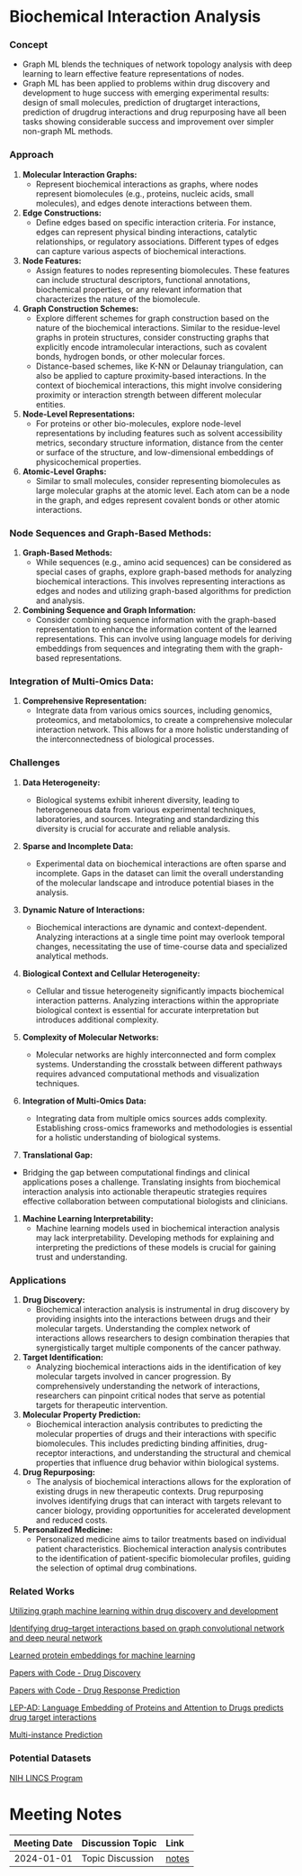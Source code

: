 # Biochemical Interaction Analysis

### Concept

- Graph ML blends the techniques of network topology analysis with deep learning to learn effective feature representations of nodes.
- Graph ML has been applied to problems within drug discovery and development to huge success with emerging experimental results: design of small molecules, prediction of drugtarget interactions, prediction of drugdrug interactions and drug repurposing have all been tasks showing considerable success and improvement over simpler non-graph ML methods.

### **Approach**

1. **Molecular Interaction Graphs:**
    - Represent biochemical interactions as graphs, where nodes represent biomolecules (e.g., proteins, nucleic acids, small molecules), and edges denote interactions between them.
2. **Edge Constructions:**
    - Define edges based on specific interaction criteria. For instance, edges can represent physical binding interactions, catalytic relationships, or regulatory associations. Different types of edges can capture various aspects of biochemical interactions.
3. **Node Features:**
    - Assign features to nodes representing biomolecules. These features can include structural descriptors, functional annotations, biochemical properties, or any relevant information that characterizes the nature of the biomolecule.
4. **Graph Construction Schemes:**
    - Explore different schemes for graph construction based on the nature of the biochemical interactions. Similar to the residue-level graphs in protein structures, consider constructing graphs that explicitly encode intramolecular interactions, such as covalent bonds, hydrogen bonds, or other molecular forces.
    - Distance-based schemes, like K-NN or Delaunay triangulation, can also be applied to capture proximity-based interactions. In the context of biochemical interactions, this might involve considering proximity or interaction strength between different molecular entities.
5. **Node-Level Representations:**
    - For proteins or other bio-molecules, explore node-level representations by including features such as solvent accessibility metrics, secondary structure information, distance from the center or surface of the structure, and low-dimensional embeddings of physicochemical properties.
6. **Atomic-Level Graphs:**
    - Similar to small molecules, consider representing biomolecules as large molecular graphs at the atomic level. Each atom can be a node in the graph, and edges represent covalent bonds or other atomic interactions.

### **Node Sequences and Graph-Based Methods:**

1. **Graph-Based Methods:**
    - While sequences (e.g., amino acid sequences) can be considered as special cases of graphs, explore graph-based methods for analyzing biochemical interactions. This involves representing interactions as edges and nodes and utilizing graph-based algorithms for prediction and analysis.
2. **Combining Sequence and Graph Information:**
    - Consider combining sequence information with the graph-based representation to enhance the information content of the learned representations. This can involve using language models for deriving embeddings from sequences and integrating them with the graph-based representations.

### **Integration of Multi-Omics Data:**

1. **Comprehensive Representation:**
    - Integrate data from various omics sources, including genomics, proteomics, and metabolomics, to create a comprehensive molecular interaction network. This allows for a more holistic understanding of the interconnectedness of biological processes.

### Challenges

1. **Data Heterogeneity:**
    - Biological systems exhibit inherent diversity, leading to heterogeneous data from various experimental techniques, laboratories, and sources. Integrating and standardizing this diversity is crucial for accurate and reliable analysis.
2. **Sparse and Incomplete Data:**
    - Experimental data on biochemical interactions are often sparse and incomplete. Gaps in the dataset can limit the overall understanding of the molecular landscape and introduce potential biases in the analysis.
3. **Dynamic Nature of Interactions:**
    - Biochemical interactions are dynamic and context-dependent. Analyzing interactions at a single time point may overlook temporal changes, necessitating the use of time-course data and specialized analytical methods.
4. **Biological Context and Cellular Heterogeneity:**
    - Cellular and tissue heterogeneity significantly impacts biochemical interaction patterns. Analyzing interactions within the appropriate biological context is essential for accurate interpretation but introduces additional complexity.
5. **Complexity of Molecular Networks:**
    - Molecular networks are highly interconnected and form complex systems. Understanding the crosstalk between different pathways requires advanced computational methods and visualization techniques.
6. **Integration of Multi-Omics Data:**
    - Integrating data from multiple omics sources adds complexity. Establishing cross-omics frameworks and methodologies is essential for a holistic understanding of biological systems.

 7. **Translational Gap:**

- Bridging the gap between computational findings and clinical applications poses a challenge. Translating insights from biochemical interaction analysis into actionable therapeutic strategies requires effective collaboration between computational biologists and clinicians.
1. **Machine Learning Interpretability:**
    - Machine learning models used in biochemical interaction analysis may lack interpretability. Developing methods for explaining and interpreting the predictions of these models is crucial for gaining trust and understanding.

### Applications

1. **Drug Discovery:**
    - Biochemical interaction analysis is instrumental in drug discovery by providing insights into the interactions between drugs and their molecular targets. Understanding the complex network of interactions allows researchers to design combination therapies that synergistically target multiple components of the cancer pathway.
2. **Target Identification:**
    - Analyzing biochemical interactions aids in the identification of key molecular targets involved in cancer progression. By comprehensively understanding the network of interactions, researchers can pinpoint critical nodes that serve as potential targets for therapeutic intervention.
3. **Molecular Property Prediction:**
    - Biochemical interaction analysis contributes to predicting the molecular properties of drugs and their interactions with specific biomolecules. This includes predicting binding affinities, drug-receptor interactions, and understanding the structural and chemical properties that influence drug behavior within biological systems.
4. **Drug Repurposing:**
    - The analysis of biochemical interactions allows for the exploration of existing drugs in new therapeutic contexts. Drug repurposing involves identifying drugs that can interact with targets relevant to cancer biology, providing opportunities for accelerated development and reduced costs.
5. **Personalized Medicine:**
    - Personalized medicine aims to tailor treatments based on individual patient characteristics. Biochemical interaction analysis contributes to the identification of patient-specific biomolecular profiles, guiding the selection of optimal drug combinations.

### Related Works

[Utilizing graph machine learning within drug discovery and development](https://academic.oup.com/bib/article/22/6/bbab159/6278145)

[Identifying drug–target interactions based on graph convolutional network and deep neural network](https://academic.oup.com/bib/article/22/2/2141/5828123)

[Learned protein embeddings for machine learning](https://academic.oup.com/bioinformatics/article/34/15/2642/4951834)

[Papers with Code - Drug Discovery](https://paperswithcode.com/task/drug-discovery)

[Papers with Code - Drug Response Prediction](https://paperswithcode.com/task/drug-response-prediction)

[](https://arxiv.org/pdf/2311.11228v1.pdf)

[LEP-AD: Language Embedding of Proteins and Attention to Drugs predicts drug target interactions](https://www.biorxiv.org/content/10.1101/2023.03.14.532563v1)

[Multi-instance Prediction](https://tdcommons.ai/multi_pred_tasks/overview/)

### Potential Datasets

[NIH LINCS Program](https://lincsproject.org/)

# Meeting Notes

| **Meeting Date** | **Discussion Topic** | **Link** |
| :------------: | :---------------- | :---- |
| 2024-01-01   | Topic Discussion | [notes](https://excalidraw.com/#json=KkLgW5wlt0_KDBYqfLteB,iOzo_x7HcifBaCr8iQQEjw) |